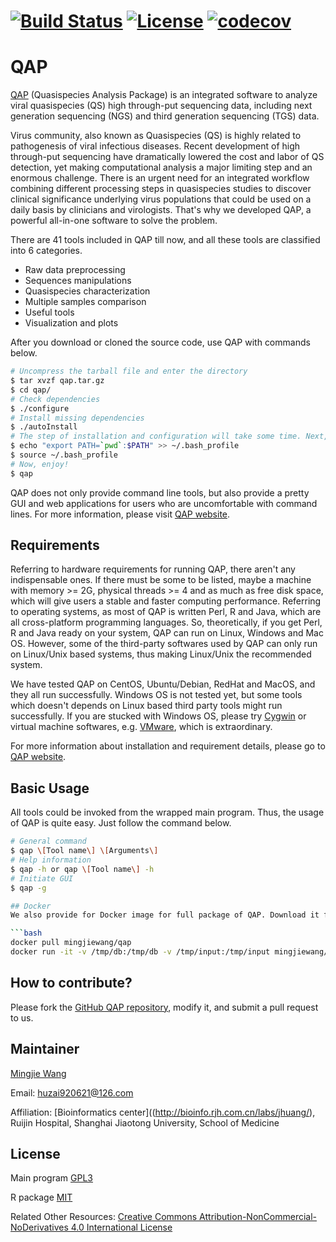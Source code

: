 # [![Build Status](https://travis-ci.org/JhuangLab/annovarR.svg)](https://travis-ci.org/JhuangLab/annovarR) [![License](https://img.shields.io/badge/license-MIT-brightgreen.svg?style=flat)](https://en.wikipedia.org/wiki/MIT_License) [![codecov](https://codecov.io/github/JhuangLab/annovarR/branch/master/graphs/badge.svg)](https://codecov.io/github/JhuangLab/annovarR) 

QAP
==============
[QAP](https://github.com/mingjiewang/qap) (Quasispecies Analysis Package) is an integrated software to analyze viral quasispecies (QS) high through-put sequencing data, including next generation sequencing (NGS) and third generation sequencing (TGS) data. 

Virus community, also known as Quasispecies (QS) is highly related to pathogenesis of viral infectious diseases. Recent development of high through-put sequencing have dramatically lowered the cost and labor of QS detection, yet making computational analysis a major limiting step and an enormous challenge. There is an urgent need for an integrated workflow combining different processing steps in quasispecies studies to discover clinical significance underlying virus populations that could be used on a daily basis by clinicians and virologists. That's why we developed QAP, a powerful all-in-one software to solve the problem.

There are 41 tools included in QAP till now, and all these tools are classified into 6 categories. 
- Raw data preprocessing
- Sequences manipulations
- Quasispecies characterization
- Multiple samples comparison 
- Useful tools
- Visualization and plots

After you download or cloned the source code, use QAP with commands below.
```bash
# Uncompress the tarball file and enter the directory
$ tar xvzf qap.tar.gz
$ cd qap/
# Check dependencies 
$ ./configure
# Install missing dependencies
$ ./autoInstall
# The step of installation and configuration will take some time. Next, add QAP to system PATH.
$ echo "export PATH=`pwd`:$PATH" >> ~/.bash_profile
$ source ~/.bash_profile 
# Now, enjoy! 
$ qap
```

QAP does not only provide command line tools, but also provide a pretty GUI and web applications for users who are uncomfortable with command lines. For more information, please visit [QAP website](http://bioinfo.rjh.com.cn/labs/jhuang/tools/qap/).


## Requirements
Referring to hardware requirements for running QAP, there aren't any indispensable ones. If there must be some to be listed, maybe a machine with memory >= 2G, physical threads >= 4 and as much as free disk space, which will give users a stable and faster computing performance. Referring to operating systems, as most of QAP is written Perl, R and Java, which are all cross-platform programming languages. So, theoretically, if you get Perl, R and Java ready on your system, QAP can run on Linux, Windows and Mac OS. However, some of the third-party softwares used by QAP can only run on Linux/Unix based systems, thus making Linux/Unix the recommended system.

We have tested QAP on CentOS, Ubuntu/Debian, RedHat and MacOS, and they all run successfully. Windows OS is not tested yet, but some tools which doesn't depends on Linux based third party tools might run successfully. If you are stucked with Windows OS, please try [Cygwin](http://www.cygwin.com/) or virtual machine softwares, e.g. [VMware](https://www.vmware.com/), which is extraordinary.

For more information about installation and requirement details, please go to [QAP website](http://bioinfo.rjh.com.cn/labs/jhuang/tools/qap/installation/).


## Basic Usage
All tools could be invoked from the wrapped main program. Thus, the usage of QAP is quite easy. Just follow the command below.
```bash
# General command
$ qap \[Tool name\] \[Arguments\]
# Help information
$ qap -h or qap \[Tool name\] -h
# Initiate GUI
$ qap -g

## Docker
We also provide for Docker image for full package of QAP. Download it from [docker hub](https://hub.docker.com/r/mingjiewang/qap/).

```bash
docker pull mingjiewang/qap
docker run -it -v /tmp/db:/tmp/db -v /tmp/input:/tmp/input mingjiewang/qap /usr/bin/bash
```

## How to contribute?

Please fork the [GitHub QAP repository](https://github.com/mingjiewang/qap), modify it, and submit a pull request to us. 

## Maintainer

[Mingjie Wang](https://github.com/mingjiewang/)

Email: huzai920621@126.com

Affiliation: [Bioinformatics center]((http://bioinfo.rjh.com.cn/labs/jhuang/), Ruijin Hospital, Shanghai Jiaotong University, School of Medicine

## License

Main program
[GPL3](https://www.gnu.org/licenses/gpl-3.0.en.html)

R package
[MIT](https://en.wikipedia.org/wiki/MIT_License)

Related Other Resources:
[Creative Commons Attribution-NonCommercial-NoDerivatives 4.0 International License](https://creativecommons.org/licenses/by-nc-nd/4.0/)

